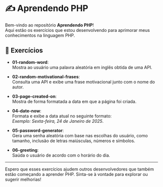 # ✍️ Aprendendo PHP

Bem-vindo ao repositório **Aprendendo PHP**!  
Aqui estão os exercícios que estou desenvolvendo para aprimorar meus conhecimentos na linguagem PHP.

## 📂 Exercícios

- **01-random-word**:  
   Mostra ao usuário uma palavra aleatória em inglês obtida de uma API.

- **02-random-motivational-frases**:  
   Consulta uma API e exibe uma frase motivacional junto com o nome do autor.

- **03-page-created-on**:  
   Mostra de forma formatada a data em que a página foi criada.

- **04-date-now**:  
   Formata e exibe a data atual no seguinte formato:  
   _Exemplo: Sexta-feira, 24 de Janeiro de 2025_.

- **05-password-generator**:  
   Gera uma senha aleatória com base nas escolhas do usuário, como tamanho, inclusão de letras maiúsculas, números e símbolos.

- **06-greeting**:  
   Saúda o usuário de acordo com o horário do dia.

---

Espero que esses exercícios ajudem outros desenvolvedores que também estão começando a aprender PHP. Sinta-se à vontade para explorar ou sugerir melhorias!
